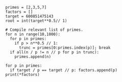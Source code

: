    primes = [2,3,5,7]
    factors = []
    target = 600851475143
    root = int(target**0.5// 1)
    
    # Compile relevant list of primes.
    for n in range(10,1000): 
      for p in primes:
        if p > n**0.5 // 1:
          trunc = primes[0:primes.index(p)]; break
      if all(n / p != n // p for p in trunc):
        primes.append(n)
      
    for p in primes:
      if target / p == target // p: factors.append(p)
    print(*factors)
